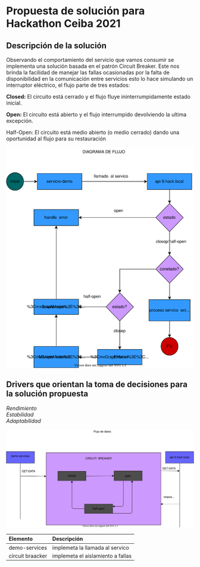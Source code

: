 # Propuesta de solución para Hackathon Ceiba 2021

## Descripción de la solución
Observando el comportamiento del servicio que vamos  consumir  se implementa   una solución  basada en  el patrón Circuit Breaker. 
Este  nos brinda   la facilidad de   manejar las  fallas  ocasionadas  por la  falta de disponibilidad en la  comunicación entre servicios   esto  lo hace simulando  un interruptor  eléctrico, el  flujo  parte de tres  estados:

<b>Closed:</b> El circuito está cerrado y el flujo fluye ininterrumpidamente estado inicial.

<b>Open:</b> El circuito está abierto y el flujo interrumpido devolviendo la ultima excepción.

</b>Half-Open:</b> El circuito está medio abierto (o medio cerrado) dando una oportunidad al flujo para su restauración

![Diagrama componentes!](./patron-circuit-breck-diagrama-flujo.svg "Diagrama de Solución")

## Drivers que orientan la toma de decisiones para la solución propuesta
<i> Rendimiento </i>
<br>
<i> Estabilidad </i>
<br>
<i> Adaptabilidad </i>

![Diagrama componentes1!](./digrama-componetes.svg "Diagrama de Solución")

| Elemento | Descripción |
| :----    | :---        | 
| demo-services | implemeta la llamada al servico |  
| circuit  braacker|  implemeta el aislamiento a fallas  |
